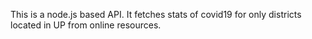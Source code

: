 This is a node.js based API.
It fetches stats of covid19 for only districts located in UP from online  resources.